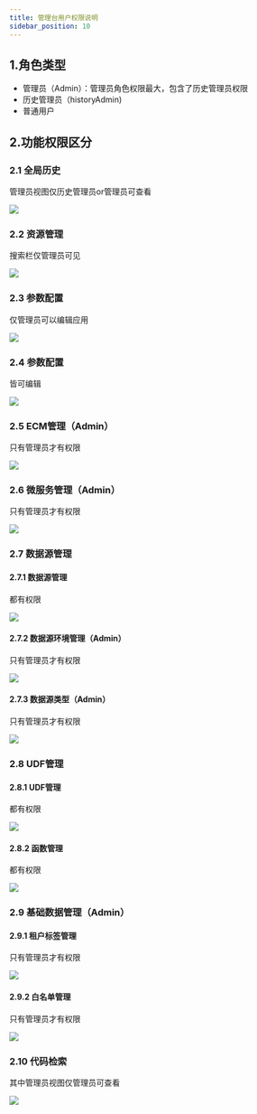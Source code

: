 ```yaml
---
title: 管理台用户权限说明
sidebar_position: 10
---
```


## 1.角色类型

- 管理员（Admin）：管理员角色权限最大，包含了历史管理员权限
- 历史管理员（historyAdmin)
- 普通用户



## 2.功能权限区分

### 2.1 全局历史
管理员视图仅历史管理员or管理员可查看

![](/static/Images-zh/management-desk/qhgly-img.png)

### 2.2 资源管理

搜索栏仅管理员可见

![](/static/Images-zh/management-desk/sslkj-img.png)

### 2.3 参数配置

仅管理员可以编辑应用

![](/static/Images-zh/management-desk/glybj-img.png)

### 2.4 参数配置

皆可编辑

![](/static/Images-zh/management-desk/jksy-img.png)

### 2.5 ECM管理（Admin）

只有管理员才有权限

![](/static/Images-zh/management-desk/ecmgl-img.png)

### 2.6 微服务管理（Admin）

只有管理员才有权限

![](/static/Images-zh/management-desk/wfwgl-img.png)

### 2.7 数据源管理

#### 2.7.1 数据源管理

都有权限

![](/static/Images-zh/management-desk/sou-img.png)

#### 2.7.2 数据源环境管理（Admin）

只有管理员才有权限

![](/static/Images-zh/management-desk/hj-img.png)


#### 2.7.3 数据源类型（Admin）

只有管理员才有权限

![](/static/Images-zh/management-desk/pzx-img.png)

### 2.8 UDF管理

#### 2.8.1 UDF管理

都有权限

![](/static/Images-zh/management-desk/udfgl-img.png)

#### 2.8.2 函数管理

都有权限

![](/static/Images-zh/management-desk/fun-img.png)

### 2.9 基础数据管理（Admin）

#### 2.9.1 租户标签管理

只有管理员才有权限

![](/static/Images-zh/management-desk/zhbj-img.png)

#### 2.9.2 白名单管理

只有管理员才有权限

![](/static/Images-zh/management-desk/bmdgl-img.png)

### 2.10 代码检索

其中管理员视图仅管理员可查看

![](/static/Images-zh/management-desk/dmjs-img.png)
